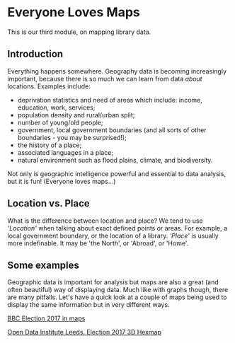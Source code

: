 Everyone Loves Maps
===================

This is our third module, on mapping library data.

Introduction
------------

Everything happens somewhere. Geography data is becoming increasingly important, because there is so much we can learn from data *about* locations.  Examples include:

- deprivation statistics and need of areas which include: income, education, work, services;
- population density and rural/urban split;
- number of young/old people;
- government, local government boundaries (and all sorts of other boundaries - you may be surprised!);
- the history of a place;
- associated languages in a place;
- natural environment such as flood plains, climate, and biodiversity.

Not only is geographic intelligence powerful and essential to data analysis, but it is fun! (Everyone loves maps...)

Location vs. Place
------------------

What is the difference between location and place?  We tend to use *'Location'* when talking about exact defined points or areas.  For example, a local government boundary, or the location of a library.  *'Place'* is usually more indefinable.  It may be 'the North', or 'Abroad', or 'Home'.

Some examples
-------------

Geographic data is important for analysis but maps are also a great (and often beautiful) way of displaying data.  Much like with graphs though, there are many pitfalls.  Let's have a quick look at a couple of maps being used to display the same information but in very different ways.

[BBC Election 2017 in maps](http://www.bbc.co.uk/news/election-2017-40176349)

[Open Data Institute Leeds.  Election 2017 3D Hexmap](https://parallel.co.uk/election-2017/majority/#15.29/51.4646/-0.0016/0/45)